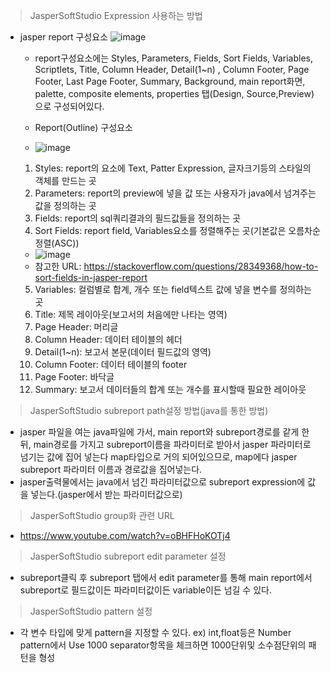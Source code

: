 > JasperSoftStudio Expression 사용하는 방법
- jasper report 구성요소  ![image](https://user-images.githubusercontent.com/121803110/222336897-c562f950-a320-486d-80cb-577db8bd0864.png)
  - report구성요소에는 Styles, Parameters, Fields, Sort Fields, Variables, Scriptlets, Title, Column Header, Detail(1~n)
  , Column Footer, Page Footer, Last Page Footer, Summary, Background, main report화면, palette, composite elements, properties
  탭(Design, Source,Preview)으로 구성되어있다.
  
  - Report(Outline) 구성요소
  -   ![image](https://user-images.githubusercontent.com/121803110/222341226-132ddfd7-c8f0-4237-9441-26b3e8eb23c9.png)
   1) Styles: report의 요소에 Text, Patter Expression, 글자크기등의 스타일의 객체를 만드는 곳
   2) Parameters: report의 preview에 넣을 값 또는 사용자가 java에서 넘겨주는 값을 정의하는 곳
   3) Fields: report의 sql쿼리결과의 필드값들을 정의하는 곳
   4) Sort Fields: report field, Variables요소를 정렬해주는 곳(기본값은 오름차순 정렬(ASC))
     -  ![image](https://user-images.githubusercontent.com/121803110/222341831-533fb546-6e86-4733-816b-75cd60ce4328.png)
     - 참고한 URL: https://stackoverflow.com/questions/28349368/how-to-sort-fields-in-jasper-report

   5) Variables: 컬럼별로 합계, 개수 또는 field텍스트 값에 넣을 변수를 정의하는 곳
   6) Title: 제목 레이아웃(보고서의 처음에만 나타는 영역)
   7) Page Header: 머리글
   8) Column Header: 데이터 테이블의 헤더
   9) Detail(1~n): 보고서 본문(데이터 필드값의 영역)
   10) Column Footer: 데이터 테이블의 footer
   11) Page Footer: 바닥글
   12) Summary: 보고서 데이터들의 합계 또는 개수를 표시할때 필요한 레이아웃

   
   
> JasperSoftStudio subreport path설정 방법(java를 통한 방법)  
  - jasper 파일을 여는 java파일에 가서, main report와 subreport경로를 같게 한 뒤, main경로를 가지고 subreport이름을 파라미터로 받아서 jasper 파라미터로
  넘기는 값에 집어 넣는다 map타입으로 거의 되어있으므로, map에다 jasper subreport 파라미터 이름과 경로값을 집어넣는다.
  - jasper출력물에서는 java에서 넘긴 파라미터값으로 subreport expression에 값을 넣는다.(jasper에서 받는 파라미터값으로)
  
> JasperSoftStudio group화 관련 URL
  - https://www.youtube.com/watch?v=oBHFHoKOTj4

> JasperSoftStudio subreport edit parameter 설정
  - subreport클릭 후 subreport 탭에서 edit parameter를 통해 main report에서 subreport로 필드값이든 파라미터값이든 variable이든 넘길 수 있다.

> JasperSoftStudio pattern 설정
  - 각 변수 타입에 맞게 pattern을 지정할 수 있다. ex) int,float등은 Number pattern에서 Use 1000 separator항목을 체크하면 1000단위및 소수점단위의 패턴을 형성

